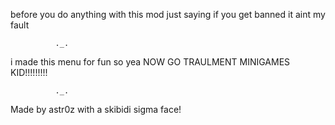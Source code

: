 before you do anything with this mod just saying if you get banned it aint my fault

              ._.

i made this menu for fun so yea
NOW GO TRAULMENT MINIGAMES KID!!!!!!!!!

              ._.
Made by astr0z with a skibidi sigma face!
